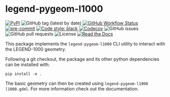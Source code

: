 # legend-pygeom-l1000

[![PyPI](https://img.shields.io/pypi/v/legend-pygeom-l1000?logo=pypi)](https://pypi.org/project/legend-pygeom-l1000/)
![GitHub tag (latest by date)](https://img.shields.io/github/v/tag/legend-exp/legend-pygeom-l1000?logo=git)
[![GitHub Workflow Status](https://img.shields.io/github/checks-status/legend-exp/legend-pygeom-l1000/main?label=main%20branch&logo=github)](https://github.com/legend-exp/legend-pygeom-l1000/actions)
[![pre-commit](https://img.shields.io/badge/pre--commit-enabled-brightgreen?logo=pre-commit&logoColor=white)](https://github.com/pre-commit/pre-commit)
[![Code style: black](https://img.shields.io/badge/code%20style-black-000000.svg)](https://github.com/psf/black)
[![Codecov](https://img.shields.io/codecov/c/github/legend-exp/legend-pygeom-l1000?logo=codecov)](https://app.codecov.io/gh/legend-exp/legend-pygeom-l1000)
![GitHub issues](https://img.shields.io/github/issues/legend-exp/legend-pygeom-l1000?logo=github)
![GitHub pull requests](https://img.shields.io/github/issues-pr/legend-exp/legend-pygeom-l1000?logo=github)
![License](https://img.shields.io/github/license/legend-exp/legend-pygeom-l1000)
[![Read the Docs](https://img.shields.io/readthedocs/legend-pygeom-l1000?logo=readthedocs)](https://legend-pygeom-l1000.readthedocs.io)

<!-- [![DOI](https://zenodo.org/badge/DOI/10.5281/zenodo.16778749.svg)](https://doi.org/10.5281/zenodo.16778749) -->

This package implements the `legend-pygeom-l1000` CLI utility to interact with
the LEGEND-1000 geometry.

Following a git checkout, the package and its other python dependencies can be
installed with:

```
pip install -e .
```

The basic geometry can then be created using `legend-pygeom-l1000 l1000.gdml`.
For more information check out the documentation.

